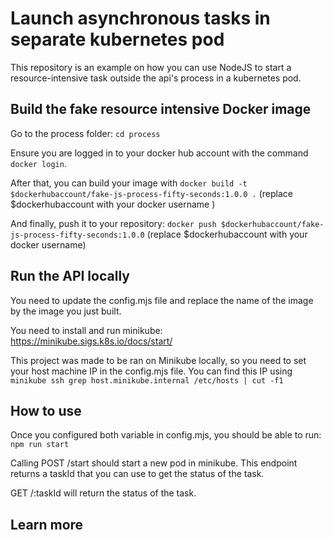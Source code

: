 # Launch asynchronous tasks in separate kubernetes pod

This repository is an example on how you can use NodeJS to start a resource-intensive task outside the api's process in a kubernetes pod.

## Build the fake resource intensive Docker image

Go to the process folder: ```cd process```

Ensure you are logged in to your docker hub account with the command ```docker login```.   
   
After that, you can build your image with ```docker build -t $dockerhubaccount/fake-js-process-fifty-seconds:1.0.0 .``` (replace $dockerhubaccount with your docker username )    
   
And finally, push it to your repository: ```docker push $dockerhubaccount/fake-js-process-fifty-seconds:1.0.0``` (replace $dockerhubaccount with your docker username)   

## Run the API locally 

You need to update the config.mjs file and replace the name of the image by the image you just built.  

You need to install and run minikube: https://minikube.sigs.k8s.io/docs/start/

This project was made to be ran on Minikube locally, so you need to set your host machine IP in the config.mjs file. You can find this IP using ```minikube ssh grep host.minikube.internal /etc/hosts | cut -f1```

## How to use

Once you configured both variable in config.mjs, you should be able to run: ```npm run start```

Calling POST /start should start a new pod in minikube. This endpoint returns a taskId that you can use to get the status of the task. 

GET /:taskId will return the status of the task.

## Learn more


